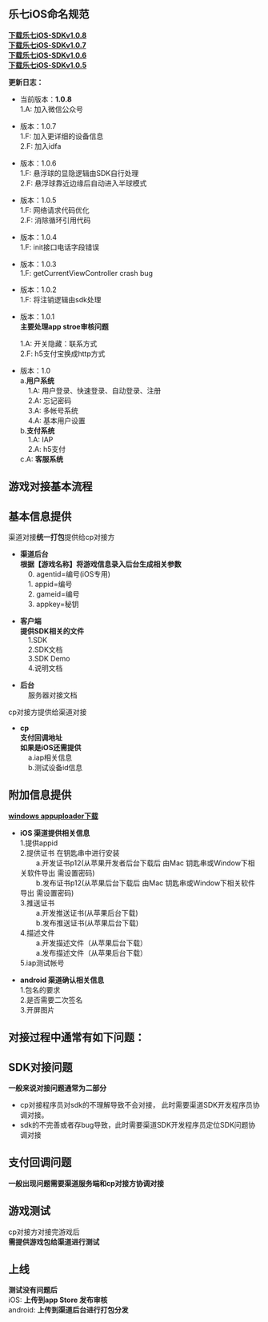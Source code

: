 
**乐七iOS命名规范**
---
[**下载乐七iOS-SDKv1.0.8**](乐七iOS-SDK_v1.0.8.zip)<br/>
[**下载乐七iOS-SDKv1.0.7**](乐七iOS-SDK_v1.0.7.zip)<br/>
[**下载乐七iOS-SDKv1.0.6**](乐七iOS-SDK_v1.0.6.zip)<br/>
[**下载乐七iOS-SDKv1.0.5**](乐七iOS-SDK_v1.0.5.zip)<br/>


**更新日志：**<br/>


- 当前版本：**1.0.8**<br/>
	1.A: 加入微信公众号<br/>
	
- 版本：1.0.7<br/>
	1.F: 加入更详细的设备信息<br/>
	2.F: 加入idfa<br/>

- 版本：1.0.6<br/>
	1.F: 悬浮球的显隐逻辑由SDK自行处理<br/>
	2.F: 悬浮球靠近边缘后自动进入半球模式<br/>

- 版本：1.0.5<br/>
	1.F: 网络请求代码优化<br/>
	2.F: 消除循环引用代码<br/>

- 版本：1.0.4<br/>
	1.F: init接口电话字段错误<br/>

- 版本：1.0.3<br/>
	1.F: getCurrentViewController crash bug<br/>

- 版本：1.0.2<br/>
	1.F: 将注销逻辑由sdk处理<br/>
	
- 版本：1.0.1<br/>
  	**主要处理app stroe审核问题**<br/>
	
  	1.A: 开关隐藏：联系方式<br/>
  	2.F: h5支付宝换成http方式<br/>



- 版本：1.0<br/>
	a.**用户系统**<br/>
	&nbsp;&nbsp;&nbsp;&nbsp;1.A: 用户登录、快速登录、自动登录、注册<br/>
	&nbsp;&nbsp;&nbsp;&nbsp;2.A: 忘记密码<br/>
	&nbsp;&nbsp;&nbsp;&nbsp;3.A: 多帐号系统<br/>
	&nbsp;&nbsp;&nbsp;&nbsp;4.A: 基本用户设置<br/>
	b.**支付系统**<br/>
	&nbsp;&nbsp;&nbsp;&nbsp;1.A: IAP<br/>
	&nbsp;&nbsp;&nbsp;&nbsp;2.A: h5支付<br/>
	c.A: **客服系统**<br/>

**游戏对接基本流程**
----

**基本信息提供**
----
渠道对接**统一打包**提供给cp对接方<br/>

- **渠道后台** <br/>
	**根据【游戏名称】将游戏信息录入后台生成相关参数** <br/>
	&nbsp;&nbsp;&nbsp;&nbsp;0. agentid=编号(iOS专用)<br/>
	&nbsp;&nbsp;&nbsp;&nbsp;1. appid=编号<br/>
	&nbsp;&nbsp;&nbsp;&nbsp;2. gameid=编号<br/>
	&nbsp;&nbsp;&nbsp;&nbsp;3. appkey=秘钥<br/>

- **客户端** <br/>
	**提供SDK相关的文件**<br/>
	&nbsp;&nbsp;&nbsp;&nbsp;1.SDK<br/>
	&nbsp;&nbsp;&nbsp;&nbsp;2.SDK文档<br/>
	&nbsp;&nbsp;&nbsp;&nbsp;3.SDK Demo<br/>
	&nbsp;&nbsp;&nbsp;&nbsp;4.说明文档<br/>

- **后台**<br/>
	&nbsp;&nbsp;&nbsp;&nbsp;服务器对接文档<br/>

cp对接方提供给渠道对接<br/>
- **cp**<br/>
  **支付回调地址**<br/>
  **如果是iOS还需提供**<br/>
  &nbsp;&nbsp;&nbsp;&nbsp;a.iap相关信息<br/>
  &nbsp;&nbsp;&nbsp;&nbsp;b.测试设备id信息<br/>

附加信息提供
---
[**windows appuploader下载**](http://www.applicationloader.net/appuploader/download.php)<br/>
- **iOS 渠道提供相关信息**<br/>
	1.提供appid<br/>
	2.提供证书 在钥匙串中进行安装<br/>
    &nbsp;&nbsp;&nbsp;&nbsp;&nbsp;&nbsp;&nbsp;&nbsp;a.开发证书p12(从苹果开发者后台下载后 由Mac 钥匙串或Window下相关软件导出 需设置密码)<br/>
	&nbsp;&nbsp;&nbsp;&nbsp;&nbsp;&nbsp;&nbsp;&nbsp;b.发布证书p12(从苹果后台下载后 由Mac 钥匙串或Window下相关软件导出 需设置密码)<br/>
	3.推送证书<br/>
	&nbsp;&nbsp;&nbsp;&nbsp;&nbsp;&nbsp;&nbsp;&nbsp;a.开发推送证书(从苹果后台下载)<br/>
	&nbsp;&nbsp;&nbsp;&nbsp;&nbsp;&nbsp;&nbsp;&nbsp;b.发布推送证书(从苹果后台下载)<br/>
	4.描述文件<br/>
	&nbsp;&nbsp;&nbsp;&nbsp;&nbsp;&nbsp;&nbsp;&nbsp;a.开发描述文件（从苹果后台下载）<br/>
	&nbsp;&nbsp;&nbsp;&nbsp;&nbsp;&nbsp;&nbsp;&nbsp;a.发布描述文件（从苹果后台下载）<br/>
	5.iap测试帐号<br/>

- **android 渠道确认相关信息**<br/>
	1.包名的要求<br/>
	2.是否需要二次签名<br/>
	3.开屏图片<br/>


对接过程中通常有如下问题：
----

SDK对接问题
----
**一般来说对接问题通常为二部分** <br/>

- cp对接程序员对sdk的不理解导致不会对接， 此时需要渠道SDK开发程序员协调对接。<br/>
- sdk的不完善或者存bug导致，此时需要渠道SDK开发程序员定位SDK问题协调对接</br>

支付回调问题
----

**一般出现问题需要渠道服务端和cp对接方协调对接**<br/>

游戏测试
----
cp对接方对接完游戏后<br/>
 **需提供游戏包给渠道进行测试**


上线
----
**测试没有问题后**<br/>
iOS: **上传到app Store 发布审核**<br/>
android: **上传到渠道后台进行打包分发**










  

